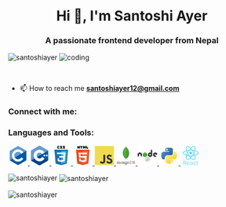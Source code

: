 <h1 align="center">Hi 👋, I'm Santoshi Ayer</h1>
<h3 align="center">A passionate frontend developer from Nepal</h3>
<img align="right" alt="coding" width="400" src="https://www.bing.com/images/search?view=detailV2&ccid=VON9gHTr&id=8A18CFC7A8ACA00D236D9315CDAEDB4D980B6C80&thid=OIP.VON9gHTrzeHZbHfXsqfzEAHaEq&mediaurl=https%3a%2f%2fuser-images.githubusercontent.com%2f74038190%2f212749171-b84692a8-2b04-4e3b-93ca-ac14705da224.gif&cdnurl=https%3a%2f%2fth.bing.com%2fth%2fid%2fR.54e37d8074ebcde1d96c77d7b2a7f310%3frik%3dgGwLmE3brs0Vkw%26pid%3dImgRaw%26r%3d0&exph=428&expw=680&q=animated+coding+gif+for+github&simid=608046853229536833&FORM=IRPRST&ck=4E7643CD0910DB4C7F9DAB8D3ED381EF&selectedIndex=1&itb=0">

<p align="left"> <img src="https://komarev.com/ghpvc/?username=santoshiayer&label=Profile%20views&color=0e75b6&style=flat" alt="santoshiayer" /> </p>



<p align="left"> <a href="https://twitter.com/" target="blank"><img src="https://img.shields.io/twitter/follow/?logo=twitter&style=for-the-badge" alt="" /></a> </p>

- 📫 How to reach me **santoshiayer12@gmail.com**

<h3 align="left">Connect with me:</h3>
<p align="left">
</p>

<h3 align="left">Languages and Tools:</h3>
<p align="left"> <a href="https://www.cprogramming.com/" target="_blank" rel="noreferrer"> <img src="https://raw.githubusercontent.com/devicons/devicon/master/icons/c/c-original.svg" alt="c" width="40" height="40"/> </a> <a href="https://www.w3schools.com/cpp/" target="_blank" rel="noreferrer"> <img src="https://raw.githubusercontent.com/devicons/devicon/master/icons/cplusplus/cplusplus-original.svg" alt="cplusplus" width="40" height="40"/> </a> <a href="https://www.w3schools.com/css/" target="_blank" rel="noreferrer"> <img src="https://raw.githubusercontent.com/devicons/devicon/master/icons/css3/css3-original-wordmark.svg" alt="css3" width="40" height="40"/> </a> <a href="https://www.w3.org/html/" target="_blank" rel="noreferrer"> <img src="https://raw.githubusercontent.com/devicons/devicon/master/icons/html5/html5-original-wordmark.svg" alt="html5" width="40" height="40"/> </a> <a href="https://developer.mozilla.org/en-US/docs/Web/JavaScript" target="_blank" rel="noreferrer"> <img src="https://raw.githubusercontent.com/devicons/devicon/master/icons/javascript/javascript-original.svg" alt="javascript" width="40" height="40"/> </a> <a href="https://www.mongodb.com/" target="_blank" rel="noreferrer"> <img src="https://raw.githubusercontent.com/devicons/devicon/master/icons/mongodb/mongodb-original-wordmark.svg" alt="mongodb" width="40" height="40"/> </a> <a href="https://nodejs.org" target="_blank" rel="noreferrer"> <img src="https://raw.githubusercontent.com/devicons/devicon/master/icons/nodejs/nodejs-original-wordmark.svg" alt="nodejs" width="40" height="40"/> </a> <a href="https://www.python.org" target="_blank" rel="noreferrer"> <img src="https://raw.githubusercontent.com/devicons/devicon/master/icons/python/python-original.svg" alt="python" width="40" height="40"/> </a> <a href="https://reactjs.org/" target="_blank" rel="noreferrer"> <img src="https://raw.githubusercontent.com/devicons/devicon/master/icons/react/react-original-wordmark.svg" alt="react" width="40" height="40"/> </a> </p>

<p><img align="left" src="https://github-readme-stats.vercel.app/api/top-langs?username=santoshiayer&show_icons=true&locale=en&layout=compact" alt="santoshiayer" /></p>

<p>&nbsp;<img align="center" src="https://github-readme-stats.vercel.app/api?username=santoshiayer&show_icons=true&locale=en" alt="santoshiayer" /></p>

<p><img align="center" src="https://github-readme-streak-stats.herokuapp.com/?user=santoshiayer&" alt="santoshiayer" /></p>

